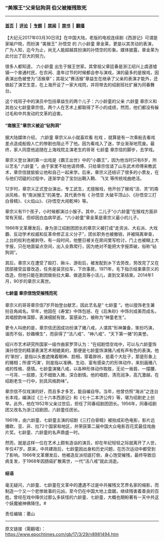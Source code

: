 ### “美猴王”父亲钻狗洞 伯父被摧残致死

---

#### [首页](../../../..?n8981494) &nbsp;|&nbsp; [评论](../../../../../epoch-comment?n8981494) &nbsp;|&nbsp; [专题](../../../../../epoch-special?n8981494) &nbsp;|&nbsp; [禁闻](../../../../../epoch-news?n8981494) &nbsp;|&nbsp; [禁书](../../../../../books?n8981494) &nbsp;|&nbsp; [翻墙](https://github.com/gfw-breaker/nogfw/blob/master/README.md?n8981494)


<div class="post_content" id="artbody" itemprop="articleBody">
 <!-- article content begin -->
 <p>
  【大纪元2017年03月30日讯】在中国大陆，老版的电视连续剧《西游记》可谓是家喻户晓，而扮演
  <ok href="https://www.epochtimes.com/gb/tag/%E2%80%9C%E7%BE%8E%E7%8C%B4%E7%8E%8B%E2%80%9D.html">
   “美猴王”
  </ok>
  <ok href="https://www.epochtimes.com/gb/tag/%E5%AD%99%E6%82%9F%E7%A9%BA.html">
   孙悟空
  </ok>
  的
  <ok href="https://www.epochtimes.com/gb/tag/%E5%85%AD%E5%B0%8F%E9%BE%84%E7%AB%A5.html">
   六小龄童
  </ok>
  章金莱，更是以其灵动的表演，广为人知，迄今为止，尚无人能超越其扮演的孙悟空的形象。媒体披露，章金莱为此付出了巨大的努力。
 </p>
 <p>
  很多人都知道，
  <ok href="https://www.epochtimes.com/gb/tag/%E5%85%AD%E5%B0%8F%E9%BE%84%E7%AB%A5.html">
   六小龄童
  </ok>
  出生于猴王世家。其曾祖父章廷春是浙江绍兴上虞道墟镇一个普通村民，在农闲、逢年过节的时候都会参与演戏，演的最多的是猴戏，因表演出色被誉为“活猴章”；其祖父“赛活猴”章益生在继承了父亲的表演才能外，还做起了演艺生意，在上海开设了一家大戏院，并将带去的绍剧班社扩展为同春舞台。
 </p>
 <p>
  这个戏班子中的演员中包括章益生的两个儿子：六小龄童的父亲
  <ok href="https://www.epochtimes.com/gb/tag/%E5%85%AD%E9%BE%84%E7%AB%A5.html">
   六龄童
  </ok>
  章宗义和其伯父七龄童章宗信，两个人在艺术上都取得了不小的成绩，然而，他们都没有躲过毛和中共发动的文革的迫害。
 </p>
 <h4>
  <strong>
   “南猴王”章宗义被迫“钻狗洞”
  </strong>
 </h4>
 <p>
  据大陆媒体介绍，
  <ok href="https://www.epochtimes.com/gb/tag/%E5%85%AD%E9%BE%84%E7%AB%A5.html">
   六龄童
  </ok>
  章宗义从小就喜欢看
  <ok href="http://baike.baidu.com/item/%E7%A4%BE%E6%88%8F/2913461">
   社戏
  </ok>
  ，就算是有一次乘船去看戏差点造成船毁人亡的惨剧也阻止不了他。因为看戏入了迷，学业渐渐地荒废。最终，家人同意他追随在上海戏院主演老生的哥哥
  <ok href="http://baike.baidu.com/item/%E4%B8%83%E9%BE%84%E7%AB%A5">
   七龄童
  </ok>
  章宗信的脚步，去学戏。
 </p>
 <p>
  章宗义登台演的第一出戏是《霸王出世》中的“小霸王”，因为他当时只有6岁，所以艺名“
  <ok href="http://baike.baidu.com/item/%E5%85%AD%E9%BE%84%E7%AB%A5">
   六龄童
  </ok>
  ”。由于家里不给他请师傅，只给章宗信请了山东武术师傅来教武术，章宗信就偷偷让他和自己一起来学。后来，章宗义还结识了很多的小票友，在与他们切磋的过程中，逐渐学会了宝剑出鞘入鞘、
  <ok href="http://baike.baidu.com/item/%E9%A3%9E%E5%8F%89">
   飞叉
  </ok>
  等传统戏曲绝活。
 </p>
 <p>
  12岁时，章宗义正式登台演出，专工武生，尤擅猴戏，他开创了猴戏“活、灵”的南派风格，有“南派猴王”的美誉。其代表作有《
  <ok href="https://www.epochtimes.com/gb/tag/%E5%AD%99%E6%82%9F%E7%A9%BA.html">
   孙悟空
  </ok>
  大破平顶山》、《孙悟空三打白骨精》、《火焰山》、《孙悟空大闹乾坤》等。
 </p>
 <p>
  章宗义有11个孩子，小时候都演过小猴子。其中，二儿子“小六龄童”在猴戏方面非常有天赋，但却因白血病早逝。“六小龄童”章金莱是章宗义最小的儿子。
 </p>
 <p>
  1966年文革爆发后，身为浙江绍剧团团长的章宗义被打成“走资派、大右派、大戏霸、反动学术权威和反革命修正主义分子”，团长职务也被撤销，并被隔离审查，上台的权利也被剥夺。有一段时间，他整日被关在房间里写检讨，门上也被糊上大字报，只在地面留点空间，出入全靠爬行，因为绝对不能把大字报弄破，俗称“钻狗洞”。
 </p>
 <p>
  其后，章宗义在遭受了殴打、揪斗、游街后，被发配到乡下去劳改，劳改完了又在团部接受监督改造，任务是装货拉车，下炊事房。1971年，毛下指示结束章宗义的改造，但他只能在剧团做些拉大幕、做道具等小活儿，直到文革结束。2014年1月，90岁的章宗义离世。
 </p>
 <h4>
  <ok href="http://baike.baidu.com/item/%E4%B8%83%E9%BE%84%E7%AB%A5">
   <strong>
    七龄童
   </strong>
  </ok>
  <strong>
   章宗信饱受摧残而死
  </strong>
 </h4>
 <p>
  章宗义的哥哥章宗信7岁开始登台献艺，因此艺名是“
  <ok href="http://baike.baidu.com/item/%E4%B8%83%E9%BE%84%E7%AB%A5">
   七龄童
  </ok>
  ”。他以擅饰老生兼扮丑角闻名。早年，他因在《寿堂》中饰包拯、在《后朱砂》中饰刘成美而成名，其唱腔韵味深醇，表演细腻有致，富感染力，被称为“神童老生”。
 </p>
 <p>
  更令人叫绝的是，章宗信还因成功扮演了猪八戒，人谓其“形神兼备，笨扮巧演，谐而不俗，妙趣横生”，而获得了“活八戒”、“神八戒”、“天下第一猪”的美誉。
 </p>
 <p>
  绍兴市艺术研究所国家一级作曲家罗萍认为：“在绍剧悟空戏中，可以与六龄童饰演孙悟空的精湛表演艺术相媲美的，那便是七龄童饰演猪八戒有声有色的表演。他的‘笨扮’，是指以头套遮掩着眼神、脸相，穿着胖袄，挺着个大肚子，那是形象上的猪相；所谓‘巧演’，则是指以准确、生动、富有感染力的形体动作，来刻画猪八戒的性格、感情。七龄童演猪八戒，以各种形体动作取胜，无论一耸肩、一摆腰、一弓背、一屈膝，无不细致入微，深合剧情。他的唱腔，清亮润净，高亢激越，在绍剧老生一行中，别具风格韵味”。
 </p>
 <p>
  章宗信不仅戏演的好，而且多才多艺，能自编自导。当年，他曾仿照“海派”之连台长本戏，编演过《三十六本西游记》和《七十二本济公传》等，堪为绍剧史上创举。此外，他在1952年父亲过世后，担任了同春绍剧团团长。1956年，同春绍剧团又改名为浙江绍剧团，六龄童任团长。
 </p>
 <p>
  1961年，由六龄童、七龄童主演的绍剧《三打白骨精》被拍成彩色电影，影片远播欧、亚、非、拉72个国家和地区，并荣获第二届中国大众电影百花奖最佳戏曲片奖。七龄童、六龄童的名声鼎盛一时。
 </p>
 <p>
  然而，就是这样一位在艺术上颇有造诣的演员，却在年纪轻轻之际就离开了人世，年仅47岁。原来，中共建政后，七龄童因出身和历史问题，在历次运动中都受到了影响。1966年文革爆发后，他被造反派彻底打倒，身心饱受摧残，最终导致旧病复发，于1968年因肠癌扩散离世，一代“活八戒”就此消逝。
 </p>
 <h4>
  <strong>
   结语
  </strong>
 </h4>
 <p>
  毫无疑问，六龄童、七龄童在文革中的遭遇不过是中共摧残文艺界名家的缩影，而制造一个又一个悲惨故事的元凶，至今仍在中国大地上盘踞，继续残害着善良的百姓。曾经在戏中降伏过那么多妖怪的六龄童、七龄童，大概也期盼著有一天中共这个妖魔被神佛降住。#
 </p>
 <p>
  责任编辑：莆山
 </p>
 <!-- article content end -->
 <div id="below_article_ad">
 </div>
</div>


---

原文链接（需翻墙）：https://www.epochtimes.com/gb/17/3/29/n8981494.htm